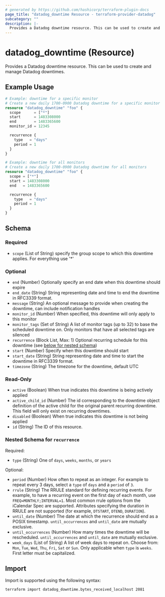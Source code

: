 ```yaml
---
# generated by https://github.com/hashicorp/terraform-plugin-docs
page_title: "datadog_downtime Resource - terraform-provider-datadog"
subcategory: ""
description: |-
  Provides a Datadog downtime resource. This can be used to create and manage Datadog downtimes.
---
```


# datadog_downtime (Resource)

Provides a Datadog downtime resource. This can be used to create and manage Datadog downtimes.

## Example Usage

```terraform
# Example: downtime for a specific monitor
# Create a new daily 1700-0900 Datadog downtime for a specific monitor id
resource "datadog_downtime" "foo" {
  scope      = ["*"]
  start      = 1483308000
  end        = 1483365600
  monitor_id = 12345

  recurrence {
    type   = "days"
    period = 1
  }
}

# Example: downtime for all monitors
# Create a new daily 1700-0900 Datadog downtime for all monitors
resource "datadog_downtime" "foo" {
  scope = ["*"]
  start = 1483308000
  end   = 1483365600

  recurrence {
    type   = "days"
    period = 1
  }
}
```

<!-- schema generated by tfplugindocs -->
## Schema

### Required

- `scope` (List of String) specify the group scope to which this downtime applies. For everything use '*'

### Optional

- `end` (Number) Optionally specify an end date when this downtime should expire
- `end_date` (String) String representing date and time to end the downtime in RFC3339 format.
- `message` (String) An optional message to provide when creating the downtime, can include notification handles
- `monitor_id` (Number) When specified, this downtime will only apply to this monitor
- `monitor_tags` (Set of String) A list of monitor tags (up to 32) to base the scheduled downtime on. Only monitors that have all selected tags are silenced
- `recurrence` (Block List, Max: 1) Optional recurring schedule for this downtime (see [below for nested schema](#nestedblock--recurrence))
- `start` (Number) Specify when this downtime should start
- `start_date` (String) String representing date and time to start the downtime in RFC3339 format.
- `timezone` (String) The timezone for the downtime, default UTC

### Read-Only

- `active` (Boolean) When true indicates this downtime is being actively applied
- `active_child_id` (Number) The id corresponding to the downtime object definition of the active child for the original parent recurring downtime. This field will only exist on recurring downtimes.
- `disabled` (Boolean) When true indicates this downtime is not being applied
- `id` (String) The ID of this resource.

<a id="nestedblock--recurrence"></a>
### Nested Schema for `recurrence`

Required:

- `type` (String) One of `days`, `weeks`, `months`, or `years`

Optional:

- `period` (Number) How often to repeat as an integer. For example to repeat every 3 days, select a `type` of `days` and a `period` of `3`.
- `rrule` (String) The RRULE standard for defining recurring events. For example, to have a recurring event on the first day of each month, use `FREQ=MONTHLY;INTERVAL=1`. Most common rrule options from the iCalendar Spec are supported. Attributes specifying the duration in RRULE are not supported (for example, `DTSTART`, `DTEND`, `DURATION`).
- `until_date` (Number) The date at which the recurrence should end as a POSIX timestamp. `until_occurrences` and `until_date` are mutually exclusive.
- `until_occurrences` (Number) How many times the downtime will be rescheduled. `until_occurrences` and `until_date` are mutually exclusive.
- `week_days` (List of String) A list of week days to repeat on. Choose from: `Mon`, `Tue`, `Wed`, `Thu`, `Fri`, `Sat` or `Sun`. Only applicable when `type` is `weeks`. First letter must be capitalized.

## Import

Import is supported using the following syntax:

```shell
terraform import datadog_downtime.bytes_received_localhost 2081
```
